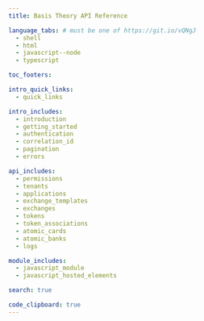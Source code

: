 ```yaml
---
title: Basis Theory API Reference

language_tabs: # must be one of https://git.io/vQNgJ
  - shell
  - html
  - javascript--node
  - typescript

toc_footers:

intro_quick_links:
  - quick_links

intro_includes:
  - introduction
  - getting_started
  - authentication
  - correlation_id
  - pagination
  - errors

api_includes:
  - permissions
  - tenants
  - applications
  - exchange_templates
  - exchanges
  - tokens
  - token_associations
  - atomic_cards
  - atomic_banks
  - logs

module_includes:
  - javascript_module
  - javascript_hosted_elements

search: true

code_clipboard: true
---
```

